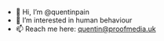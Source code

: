 - 👋 Hi, I’m @quentinpain
- 👀 I’m interested in human behaviour
- 📫 Reach me here: quentin@proofmedia.uk

<!---
quentinpain/quentinpain is a ✨ special ✨ repository because its `README.md` (this file) appears on your GitHub profile.
You can click the Preview link to take a look at your changes.
--->
